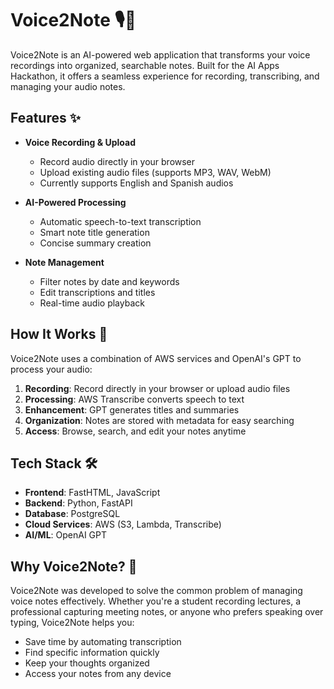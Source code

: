 # Voice2Note 🎙️📝

Voice2Note is an AI-powered web application that transforms your voice recordings into organized, searchable notes. Built for the AI Apps Hackathon, it offers a seamless experience for recording, transcribing, and managing your audio notes.

## Features ✨

- **Voice Recording & Upload**
  - Record audio directly in your browser
  - Upload existing audio files (supports MP3, WAV, WebM)
  - Currently supports English and Spanish audios

- **AI-Powered Processing**
  - Automatic speech-to-text transcription
  - Smart note title generation
  - Concise summary creation

- **Note Management**
  - Filter notes by date and keywords
  - Edit transcriptions and titles
  - Real-time audio playback

## How It Works 🔄

Voice2Note uses a combination of AWS services and OpenAI's GPT to process your audio:

1. **Recording**: Record directly in your browser or upload audio files
2. **Processing**: AWS Transcribe converts speech to text
3. **Enhancement**: GPT generates titles and summaries
4. **Organization**: Notes are stored with metadata for easy searching
5. **Access**: Browse, search, and edit your notes anytime

## Tech Stack 🛠️

- **Frontend**: FastHTML, JavaScript
- **Backend**: Python, FastAPI
- **Database**: PostgreSQL
- **Cloud Services**: AWS (S3, Lambda, Transcribe)
- **AI/ML**: OpenAI GPT

## Why Voice2Note? 🎯

Voice2Note was developed to solve the common problem of managing voice notes effectively. Whether you're a student recording lectures, a professional capturing meeting notes, or anyone who prefers speaking over typing, Voice2Note helps you:

- Save time by automating transcription
- Find specific information quickly
- Keep your thoughts organized
- Access your notes from any device